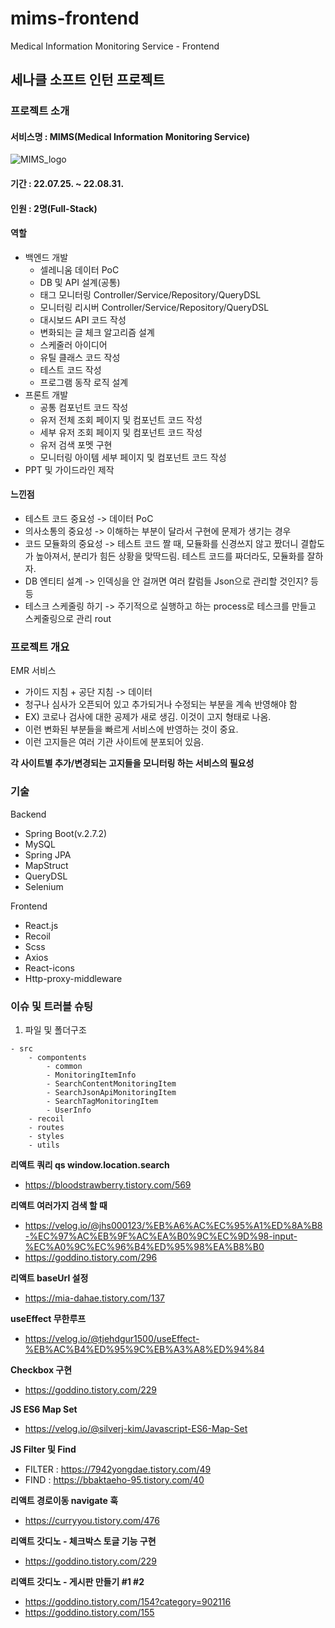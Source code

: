 # mims-frontend
Medical Information Monitoring Service - Frontend

## 세나클 소프트 인턴 프로젝트

### 프로젝트 소개

#### 서비스명 : MIMS(Medical Information Monitoring Service)
![MIMS_logo](https://user-images.githubusercontent.com/37138188/187113565-99506f26-9a52-421b-b65a-644c0e5f5085.png)

#### 기간 : 22.07.25. ~ 22.08.31.

#### 인원 : 2명(Full-Stack)

#### 역할
- 백엔드 개발
    - 셀레니움 데이터 PoC
    - DB 및 API 설계(공통)
    - 태그 모니터링 Controller/Service/Repository/QueryDSL
    - 모니터링 리시버 Controller/Service/Repository/QueryDSL
    - 대시보드 API 코드 작성
    - 변화되는 글 체크 알고리즘 설계
    - 스케줄러 아이디어
    - 유틸 클래스 코드 작성
    - 테스트 코드 작성
    - 프로그램 동작 로직 설계
- 프론트 개발
    - 공통 컴포넌트 코드 작성
    - 유저 전체 조회 페이지 및 컴포넌트 코드 작성
    - 세부 유저 조회 페이지 및 컴포넌트 코드 작성
    - 유저 검색 포멧 구현
    - 모니터링 아이템 세부 페이지 및 컴포넌트 코드 작성
- PPT 및 가이드라인 제작

#### 느낀점
- 테스트 코드 중요성 -> 데이터 PoC
- 의사소통의 중요성 -> 이해하는 부분이 달라서 구현에 문제가 생기는 경우
- 코드 모듈화의 중요성 -> 테스트 코드 짤 때, 모듈화를 신경쓰지 않고 짰더니 결합도가 높아져서, 분리가 힘든 상황을 맞딱드림. 테스트 코드를 짜더라도, 모듈화를 잘하자.
- DB 엔티티 설계 -> 인덱싱을 안 걸꺼면 여러 칼럼들 Json으로 관리할 것인지? 등등
- 테스크 스케줄링 하기 -> 주기적으로 실행하고 하는 process로 테스크를 만들고 스케줄링으로 관리
rout
### 프로젝트 개요

EMR 서비스
- 가이드 지침 + 공단 지침 -> 데이터
- 청구나 심사가 오픈되어 있고 추가되거나 수정되는 부분을 계속 반영해야 함
- EX) 코로나 검사에 대한 공제가 새로 생김. 이것이 고지 형태로 나옴.
- 이런 변화된 부분들을 빠르게 서비스에 반영하는 것이 중요.
- 이런 고지들은 여러 기관 사이트에 분포되어 있음.

**각 사이트별 추가/변경되는 고지들을 모니터링 하는 서비스의 필요성**

### 기술
Backend
- Spring Boot(v.2.7.2)
- MySQL
- Spring JPA
- MapStruct
- QueryDSL
- Selenium

Frontend
- React.js
- Recoil
- Scss
- Axios
- React-icons
- Http-proxy-middleware

### 이슈 및 트러블 슈팅

1. 파일 및 폴더구조
```
- src
    - compontents
        - common
        - MonitoringItemInfo
        - SearchContentMonitoringItem
        - SearchJsonApiMonitoringItem
        - SearchTagMonitoringItem
        - UserInfo
    - recoil
    - routes
    - styles
    - utils
```

**리액트 쿼리 qs window.location.search**
- https://bloodstrawberry.tistory.com/569

**리액트 여러가지 검색 할 때**
- https://velog.io/@jhs000123/%EB%A6%AC%EC%95%A1%ED%8A%B8-%EC%97%AC%EB%9F%AC%EA%B0%9C%EC%9D%98-input-%EC%A0%9C%EC%96%B4%ED%95%98%EA%B8%B0
- https://goddino.tistory.com/296

**리액트 baseUrl 설정**
- https://mia-dahae.tistory.com/137

**useEffect 무한루프**
- https://velog.io/@tjehdgur1500/useEffect-%EB%AC%B4%ED%95%9C%EB%A3%A8%ED%94%84

**Checkbox 구현**
- https://goddino.tistory.com/229

**JS ES6 Map Set**
- https://velog.io/@silverj-kim/Javascript-ES6-Map-Set

**JS Filter 및 Find**
- FILTER : https://7942yongdae.tistory.com/49
- FIND : https://bbaktaeho-95.tistory.com/40

**리액트 경로이동 navigate 훅**
- https://curryyou.tistory.com/476

**리액트 갓디노 - 체크박스 토글 기능 구현**
- https://goddino.tistory.com/229

**리액트 갓디노 - 게시판 만들기 #1 #2**
- https://goddino.tistory.com/154?category=902116
- https://goddino.tistory.com/155
